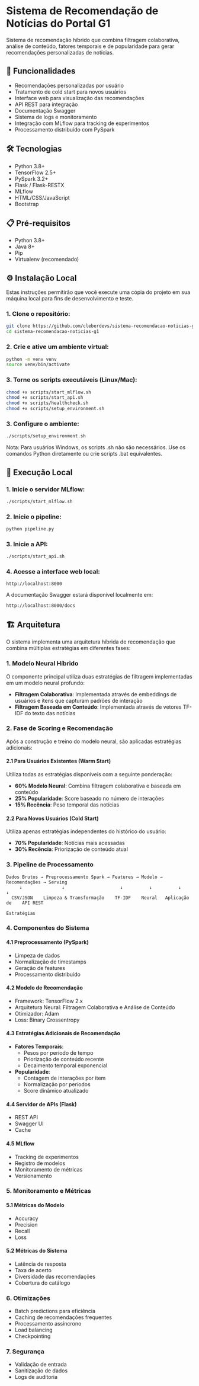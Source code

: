 
# Sistema de Recomendação de Notícias do Portal G1

Sistema de recomendação híbrido que combina filtragem colaborativa, análise de conteúdo, fatores temporais e de popularidade para gerar recomendações personalizadas de notícias.

## 🚀 Funcionalidades

- Recomendações personalizadas por usuário
- Tratamento de cold start para novos usuários 
- Interface web para visualização das recomendações
- API REST para integração
- Documentação Swagger
- Sistema de logs e monitoramento
- Integração com MLflow para tracking de experimentos
- Processamento distribuído com PySpark

## 🛠️ Tecnologias

- Python 3.8+
- TensorFlow 2.5+
- PySpark 3.2+
- Flask / Flask-RESTX
- MLflow
- HTML/CSS/JavaScript
- Bootstrap

## 📋 Pré-requisitos

- Python 3.8+
- Java 8+ 
- Pip
- Virtualenv (recomendado)



## ⚙️ Instalação Local

Estas instruções permitirão que você execute uma cópia do projeto em sua máquina local para fins de desenvolvimento e teste.

### 1. Clone o repositório:
```bash
git clone https://github.com/cleberdevs/sistema-recomendacao-noticias-g1.git
cd sistema-recomendacao-noticias-g1
```

### 2. Crie e ative um ambiente virtual:
```bash
python -m venv venv
source venv/bin/activate  
```

### 3. Torne os scripts executáveis (Linux/Mac):
```bash
chmod +x scripts/start_mlflow.sh
chmod +x scripts/start_api.sh
chmod +x scripts/healthcheck.sh
chmod +x scripts/setup_environment.sh
```

### 3. Configure o ambiente:
```bash
./scripts/setup_environment.sh
```

Nota: Para usuários Windows, os scripts .sh não são necessários. Use os comandos Python diretamente ou crie scripts .bat equivalentes.

## 🚀 Execução Local

### 1. Inicie o servidor MLflow:
```bash
./scripts/start_mlflow.sh  
```

### 2. Inicie o pipeline:
```bash
python pipeline.py
```

### 3. Inicie a API:
```bash 
./scripts/start_api.sh  
```

### 4. Acesse a interface web local:
```
http://localhost:8000
```

A documentação Swagger estará disponível localmente em:
```
http://localhost:8000/docs
```



## 🏗️ Arquitetura

O sistema implementa uma arquitetura híbrida de recomendação que combina múltiplas estratégias em diferentes fases:

### 1. Modelo Neural Híbrido

O componente principal utiliza duas estratégias de filtragem implementadas em um modelo neural profundo:

- **Filtragem Colaborativa**: Implementada através de embeddings de usuários e itens que capturam padrões de interação
- **Filtragem Baseada em Conteúdo**: Implementada através de vetores TF-IDF do texto das notícias

### 2. Fase de Scoring e Recomendação

Após a construção e treino do modelo neural, são aplicadas estratégias adicionais:

#### 2.1 Para Usuários Existentes (Warm Start)
Utiliza todas as estratégias disponíveis com a seguinte ponderação:
- **60% Modelo Neural**: Combina filtragem colaborativa e baseada em conteúdo
- **25% Popularidade**: Score baseado no número de interações
- **15% Recência**: Peso temporal das notícias

#### 2.2 Para Novos Usuários (Cold Start)
Utiliza apenas estratégias independentes do histórico do usuário:
- **70% Popularidade**: Notícias mais acessadas
- **30% Recência**: Priorização de conteúdo atual

### 3. Pipeline de Processamento

```plaintext
Dados Brutos → Preprocessamento Spark → Features → Modelo → Recomendações → Serving
     ↓               ↓                     ↓          ↓          ↓             ↓
  CSV/JSON    Limpeza & Transformação    TF-IDF    Neural   Aplicação de    API REST
                                                            Estratégias
```


### 4. Componentes do Sistema

#### 4.1 Preprocessamento (PySpark)
- Limpeza de dados
- Normalização de timestamps
- Geração de features
- Processamento distribuído

#### 4.2 Modelo de Recomendação
- Framework: TensorFlow 2.x
- Arquitetura Neural: Filtragem Colaborativa e Análise de Conteúdo
- Otimizador: Adam
- Loss: Binary Crossentropy


#### 4.3 Estratégias Adicionais de Recomendação
- **Fatores Temporais**:
  - Pesos por período de tempo
  - Priorização de conteúdo recente
  - Decaimento temporal exponencial
- **Popularidade**:
  - Contagem de interações por item
  - Normalização por períodos
  - Score dinâmico atualizado

#### 4.4 Servidor de APIs (Flask)
- REST API
- Swagger UI
- Cache

#### 4.5 MLflow
- Tracking de experimentos
- Registro de modelos
- Monitoramento de métricas
- Versionamento

### 5. Monitoramento e Métricas

#### 5.1 Métricas do Modelo
- Accuracy
- Precision
- Recall
- Loss

#### 5.2 Métricas do Sistema
- Latência de resposta
- Taxa de acerto
- Diversidade das recomendações
- Cobertura do catálogo

### 6. Otimizações

- Batch predictions para eficiência
- Caching de recomendações frequentes
- Processamento assíncrono
- Load balancing
- Checkpointing

### 7. Segurança

- Validação de entrada
- Sanitização de dados
- Logs de auditoria
